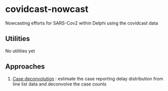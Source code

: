 # covidcast-nowcast
Nowcasting efforts for SARS-Cov2 within Delphi using the covidcast data

## Utilities

No utilities yet

## Approaches

1. [Case deconvolution](case_deconv) : estimate the case reporting delay distribution from line list data and deconvolve the case counts
